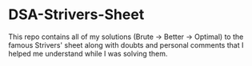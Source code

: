 # DSA-Strivers-Sheet
This repo contains all of my solutions (Brute -> Better -> Optimal) to the famous Strivers' sheet along with doubts and personal comments that I helped me understand while I was solving them. 
